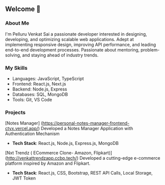 ## Welcome 👋
### About Me 
I'm Pelluru Venkat Sai a passionate developer interested in designing, developing, and optimizing scalable web applications. Adept at implementing responsive design, improving API performance, and leading end-to-end development processes. Passionate about mentoring, problem-solving, and staying ahead of industry trends.
### My Skills 
* Languages: JavaScript, TypeScript
* Frontend: React.js, Next.js
* Backend: Node.js, Express
* Databases: SQL, MongoDB
* Tools: Git, VS Code
### Projects 
[Notes Manager] (https://personal-notes-manager-frontend-ctyx.vercel.app/)
Developed a Notes Manager Application with Authentication Mechanism
* **Tech Stack**: React.js, Node.js, Express.js, MongoDB

[Nxt Trendz ( ECommerce Clone- Amazon, Flipkart)] (http://venkattrendzapp.ccbp.tech/)
Developed a cutting-edge e-commerce platform inspired by Amazon and Flipkart.
* **Tech Stack**: React.js, CSS, Bootstrap, REST API Calls, Local Storage, JWT Token 
